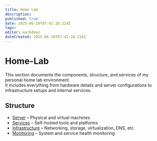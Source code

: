 ```yaml
---
title: Home Lab
description: 
published: true
date: 2025-06-20T07:42:10.214Z
tags: 
editor: markdown
dateCreated: 2025-06-20T07:42:10.214Z
---
```


# Home-Lab

This section documents the components, structure, and services of my personal home lab environment.  
It includes everything from hardware details and server configurations to infrastructure setups and internal services.

## Structure
- [Server](/home-lab/Server) – Physical and virtual machines
- [Services](/home-lab/Services) – Self-hosted tools and platforms
- [Infrastructure](/home-lab/Infrastructure) – Networking, storage, virtualization, DNS, etc.
- [Monitoring](/home-lab/Monitoring) – System and service health monitoring
